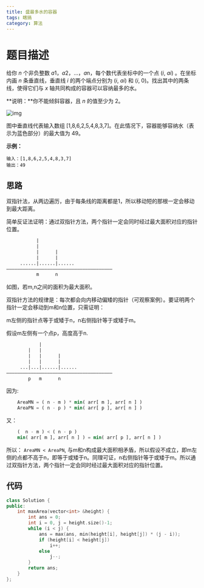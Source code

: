 ```yaml
---
title: 盛最多水的容器
tags: 瞎搞
category: 算法
---
```


# 题目描述

给你 *n* 个非负整数 *a*1，*a*2，...，*a*n，每个数代表坐标中的一个点 (*i*, *ai*) 。在坐标内画 *n* 条垂直线，垂直线 *i* 的两个端点分别为 (*i*, *ai*) 和 (*i*, 0)。找出其中的两条线，使得它们与 *x* 轴共同构成的容器可以容纳最多的水。

**说明：**你不能倾斜容器，且 *n* 的值至少为 2。

 

![img](https://aliyun-lc-upload.oss-cn-hangzhou.aliyuncs.com/aliyun-lc-upload/uploads/2018/07/25/question_11.jpg)

图中垂直线代表输入数组 [1,8,6,2,5,4,8,3,7]。在此情况下，容器能够容纳水（表示为蓝色部分）的最大值为 49。

 

**示例：**

```
输入：[1,8,6,2,5,4,8,3,7]
输出：49
```

## 思路

双指针法，从两边遍历，由于每条线的距离都是1，所以移动短的那根一定会移动到最大距离。

简单反证法证明：通过双指针方法，两个指针一定会同时经过最大面积对应的指针位置。

```txt
           |
           |                           
           |      |                     
           |      |                     
     ......|......|......               
——————————————————————————————————————— 
           m      n
```

如图，若m,n之间的面积为最大面积。

双指针方法的规律是：每次都会向内移动偏矮的指针（可观察案例）。要证明两个指针一定会移动到m和n位置，只需证明：

m左侧的指针点等于或矮于n，n右侧指针等于或矮于m。

假设m左侧有一个点p，高度高于n.

```txt
            |                            
        |   |                           
        |   |      |                     
        |   |      |                     
     ...|...|......|......               
——————————————————————————————————————— 
        p   m      n
```

因为:

```lisp
    AreaMN = ( n - m ) * min( arr[ m ], arr[ n ] )
    AreaPN = ( n - p ) * min( arr[ p ], arr[ n ] )
```

又：

```lisp
    (  n - m ) < ( n - p )
    min( arr[ m ], arr[ n ] ) = min( arr[ p ], arr[ n ] )
```

所以： `AreaMN < AreaPN`, 与m和n构成最大面积相矛盾，所以假设不成立，即m左侧的点都不高于n，即等于或矮于n。同理可证，n右侧指针等于或矮于m。所以通过双指针方法，两个指针一定会同时经过最大面积对应的指针位置。

## 代码

```c++
class Solution {
public:
    int maxArea(vector<int> &height) {
        int ans = 0;
        int i = 0, j = height.size()-1;
        while (i < j) {
            ans = max(ans, min(height[i], height[j]) * (j - i));
            if (height[i] < height[j])
                i++;
            else
                j--;
        }
        return ans;
    }
};
```

